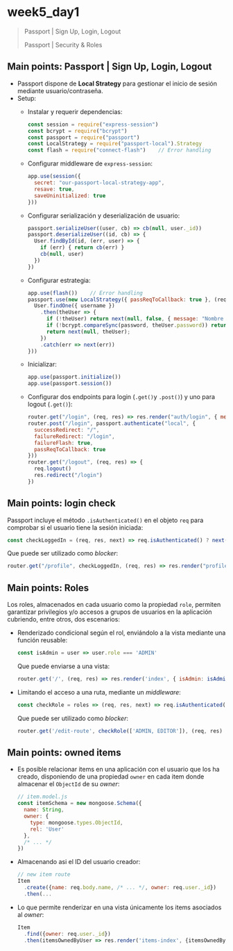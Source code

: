 # week5_day1

> Passport | Sign Up, Login, Logout
>
> Passport | Security & Roles


## Main points: Passport | Sign Up, Login, Logout

- Passport dispone de **Local Strategy** para gestionar el inicio de sesión mediante usuario/contraseña.
- Setup:
    * Instalar y requerir dependencias:
      ````javascript
      const session = require("express-session")
      const bcrypt = require("bcrypt")
      const passport = require("passport")
      const LocalStrategy = require("passport-local").Strategy
      const flash = require("connect-flash")    // Error handling
      ````
      
    * Configurar middleware de `express-session`:
      ````javascript
      app.use(session({
        secret: "our-passport-local-strategy-app",
        resave: true,
        saveUninitialized: true
      }))
      ````

    * Configurar serialización y deserialización de usuario:
      ````javascript
      passport.serializeUser((user, cb) => cb(null, user._id))
      passport.deserializeUser((id, cb) => {
        User.findById(id, (err, user) => {
          if (err) { return cb(err) }
          cb(null, user)
        })
      })
      ````
      
    * Configurar estrategia:
      ````javascript
      app.use(flash())    // Error handling
      passport.use(new LocalStrategy({ passReqToCallback: true }, (req, username, password, next) => {
        User.findOne({ username })
          .then(theUser => {
            if (!theUser) return next(null, false, { message: "Nombre de usuario incorrecto" })
            if (!bcrypt.compareSync(password, theUser.password)) return next(null, false, { message: "Contraseña incorrecta" })
            return next(null, theUser);
          })
          .catch(err => next(err))
      }))
      ````
    
    * Inicializar:
      ````javascript
      app.use(passport.initialize())
      app.use(passport.session())
      ````
    
   * Configurar dos endpoints para login (`.get()`y `.post()`) y uno para logout (`.get()`):
       ````javascript
       router.get("/login", (req, res) => res.render("auth/login", { message: req.flash("error") }))
       router.post("/login", passport.authenticate("local", {
         successRedirect: "/",
         failureRedirect: "/login",
         failureFlash: true,
         passReqToCallback: true
       }))
       router.get("/logout", (req, res) => {
         req.logout()
         res.redirect("/login")
       })
       ````
    
    

## Main points: login check

Passport incluye el método `.isAuthenticated()` en el objeto `req` para comprobar si el usuario tiene la sesión iniciada:

  ````javascript
  const checkLoggedIn = (req, res, next) => req.isAuthenticated() ? next() : res.render('index', { loginErrorMessage: 'Acceso restringido' })
  ````
Que puede ser utilizado como *blocker*:
  ````javascript
  router.get("/profile", checkLoggedIn, (req, res) => res.render("profile", { user: req.user }));
  ````
  

  
## Main points: Roles

Los roles, almacenados en cada usuario como la propiedad `role`, permiten garantizar privilegios y/o accesos a grupos de usuarios en la aplicación cubriendo, entre otros, dos escenarios:

  - Renderizado condicional según el rol, enviándolo a la vista mediante una función reusable:
    ````javascript
    const isAdmin = user => user.role === 'ADMIN'
    ````
    Que puede enviarse a una vista:
    ````javascript
    router.get('/', (req, res) => res.render('index', { isAdmin: isAdmin(req.user) }))
    ````
    
  - Limitando el acceso a una ruta, mediante un *middleware*:
    ````javascript
    const checkRole = roles => (req, res, next) => req.isAuthenticated() && roles.includes(req.user.role) ? next() : res.render("index", { roleErrorMessage: `Necesitas ser  ${roles} para acceder aquí` })
    ````
    Que puede ser utilizado como *blocker*:
    ````javascript
    router.get('/edit-route', checkRole(['ADMIN, EDITOR']), (req, res) => res.render('protected-route', { user: req.user }))
    ````
    
 
## Main points: owned items

- Es posible relacionar items en una aplicación con el usuario que los ha creado, disponiendo de una propiedad `owner` en cada item donde almacenar el `ObjectId` de su *owner*:

  ````javascript
  // item.model.js
  const itemSchema = new mongoose.Schema({
    name: String,
    owner: {
      type: mongoose.types.ObjectId,
      rel: 'User'
    },
    /* ... */
  })
  ````

- Almacenando asi el ID del usuario creador:

  ````javascript
  // new item route
  Item
    .create({name: req.body.name, /* ... */, owner: req.user._id})
    .then(...
  ````

- Lo que permite renderizar en una vista únicamente los items asociados al *owner*:
  ````javascript
  Item
    .find({owner: req.user._id})
    .then(itemsOwnedByUser => res.render('items-index', {itemsOwnedByUser})
  ````
